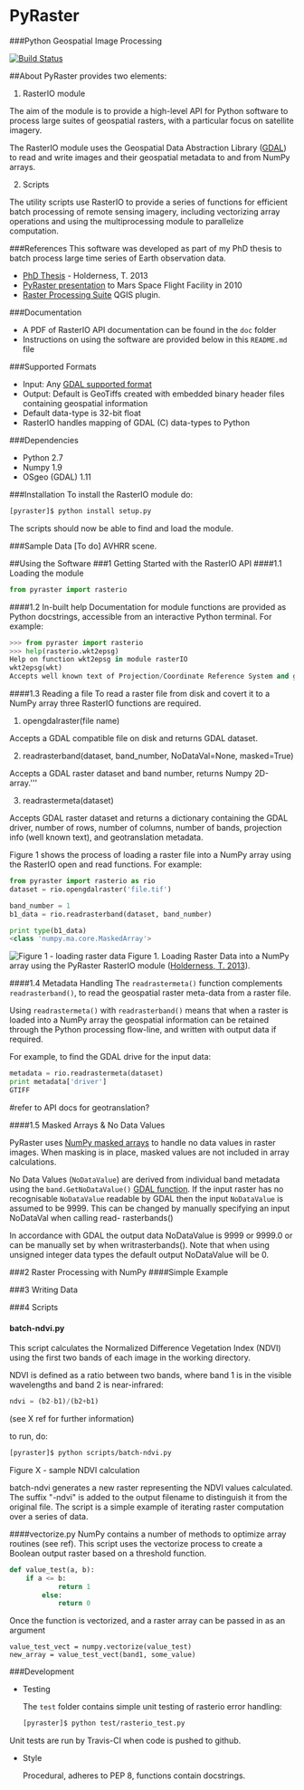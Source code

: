 PyRaster
========
###Python Geospatial Image Processing

[![Build Status](https://travis-ci.org/talltom/PyRaster.svg?branch=dev)](https://travis-ci.org/talltom/PyRaster)

##About
PyRaster provides two elements:

1. RasterIO module

  The aim of the module is to provide a high-level API for Python software to process large suites of geospatial rasters, with a particular focus on satellite imagery.

  The RasterIO module uses the Geospatial Data Abstraction Library ([GDAL](http://gdal.org)) to read and write images and their geospatial metadata to and from NumPy arrays.

2. Scripts

  The utility scripts use RasterIO to provide a series of functions for efficient batch processing of remote sensing imagery, including vectorizing array operations and using the multiprocessing module to parallelize computation.

###References
This software was developed as part of my PhD thesis to batch process large time series of Earth observation data.
* [PhD Thesis](http://hdl.handle.net/10443/1856) - Holderness, T. 2013
* [PyRaster presentation](https://tomholderness.files.wordpress.com/2012/12/holderness_asu_pyraster_pres_handout.pdf) to Mars Space Flight Facility in 2010
* [Raster Processing Suite](http://talltom.github.io/Raster-Processing-Suite/) QGIS plugin.

###Documentation
* A PDF of RasterIO API documentation can be found in the `doc` folder
* Instructions on using the software are provided below in this `README.md` file

###Supported Formats
* Input: Any [GDAL supported format](http://gdal.org/formats_list.html)
* Output: Default is GeoTiffs created with embedded binary header files containing geospatial information
* Default data-type is 32-bit float
* RasterIO handles mapping of GDAL (C) data-types to Python

###Dependencies
* Python 2.7
* Numpy 1.9
* OSgeo (GDAL) 1.11

###Installation
To install the RasterIO module do:
```bash
[pyraster]$ python install setup.py
```
The scripts should now be able to find and load the module.

###Sample Data
[To do] AVHRR scene.

##Using the Software
###1 Getting Started with the RasterIO API
####1.1 Loading the module
```python
from pyraster import rasterio

```

####1.2 In-built help
Documentation for module functions are provided as Python docstrings, accessible from an interactive Python terminal. For example:

```python
>>> from pyraster import rasterio
>>> help(rasterio.wkt2epsg)
Help on function wkt2epsg in module rasterIO
wkt2epsg(wkt)
Accepts well known text of Projection/Coordinate Reference System and generates EPSG code
```

####1.3 Reading a file
To read a raster file from disk and covert it to a NumPy array three RasterIO functions are required.

1. opengdalraster(file name)

  Accepts a GDAL compatible file on disk and returns GDAL dataset.

2. readrasterband(dataset, band_number, NoDataVal=None, masked=True)

  Accepts a GDAL raster dataset and band number, returns Numpy 2D-array.'''

3. readrastermeta(dataset)

  Accepts GDAL raster dataset and returns a dictionary containing the GDAL driver, number of rows, number of columns, number of bands, projection info (well known text), and geotranslation metadata.

Figure 1 shows the process of loading a raster file into a NumPy array using the RasterIO open and read functions. For example:

```python
from pyraster import rasterio as rio
dataset = rio.opengdalraster('file.tif')

band_number = 1
b1_data = rio.readrasterband(dataset, band_number)

print type(b1_data)
<class 'numpy.ma.core.MaskedArray'>
```

![Figure 1 - loading raster data](https://raw.githubusercontent.com/talltom/PyRaster/dev/doc/diagrams/rasterIO_processing_flowline_read.jpg)
Figure 1. Loading Raster Data into a NumPy array using the PyRaster RasterIO module ([Holderness, T. 2013](http://hdl.handle.net/10443/1856)).

####1.4 Metadata Handling
The `readrastermeta()` function complements `readrasterband()`,  to read the geospatial raster meta-data from a raster file.

Using `readrastermeta()` with `readrasterband()` means that when a raster is loaded into a NumPy array the geospatial information can be retained through the Python processing flow-line, and written with output data if required.

For example, to find the GDAL drive for the input data:

```python
metadata = rio.readrastermeta(dataset)
print metadata['driver']
GTIFF
```
#refer to API docs for geotranslation?

####1.5 Masked Arrays & No Data Values

PyRaster uses [NumPy masked arrays](http://docs.scipy.org/doc/numpy/reference/maskedarray.html) to handle no data values in raster images. When masking is in place, masked values are not included in array calculations.

No Data Values (`NoDataValue`) are derived from individual band metadata using the `band.GetNoDataValue()` [GDAL function](http://www.gdal.org/classGDALRasterBand.html#adcca51d230b5ac848c43f1896293fb50).
If the input raster has no recognisable `NoDataValue` readable by GDAL then the input `NoDataValue` is assumed to be 9999. This can be changed by manually specifying an input NoDataVal when calling read- rasterbands()

In accordance with GDAL the output data NoDataValue is 9999 or 9999.0 or can be manually set by when writrasterbands(). Note that when using unsigned integer data types the default output NoDataValue will be 0.


###2 Raster Processing with NumPy
####Simple Example

###3 Writing Data

###4 Scripts
#### batch-ndvi.py
This script calculates the Normalized Difference Vegetation Index (NDVI) using the first two bands of each image in the working directory.

NDVI is defined as a ratio between two bands, where band 1 is in the visible wavelengths and band 2 is near-infrared:

```python
ndvi = (b2-b1)/(b2+b1)
```
(see X ref for further information)

to run, do:
```bash
[pyraster]$ python scripts/batch-ndvi.py
```
Figure X - sample NDVI calculation

batch-ndvi generates a new raster representing the NDVI values calculated. The suffix "-ndvi" is added to the output filename to distinguish it from the original file. The script is a simple example of iterating raster computation over a series of data.

####vectorize.py
NumPy contains a number of methods to optimize array routines (see ref). This script uses the vectorize process to create a Boolean output raster based on a threshold function.

```python
def value_test(a, b):
    if a <= b:
            return 1
        else:
            return 0
```
Once the function is vectorized, and a raster array can be passed in as an argument
```
value_test_vect = numpy.vectorize(value_test)
new_array = value_test_vect(band1, some_value)
```

###Development
* Testing

  The `test` folder contains simple unit testing of rasterio error handling:

  ```bash
  [pyraster]$ python test/rasterio_test.py
  ```
Unit tests are run by Travis-CI when code is pushed to github.

* Style

  Procedural, adheres to PEP 8, functions contain docstrings.
